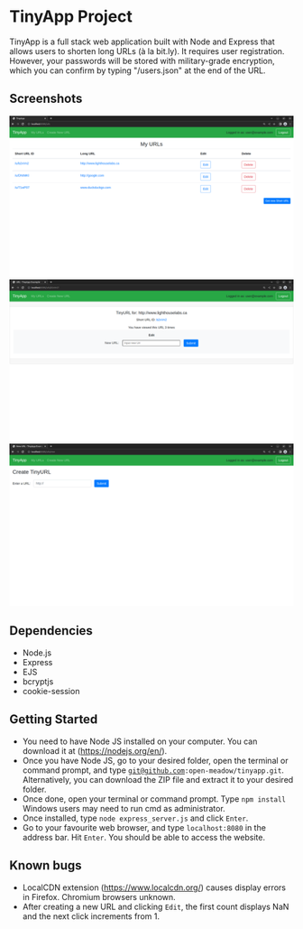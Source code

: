 # TinyApp Project

TinyApp is a full stack web application built with Node and Express that allows users to shorten long URLs (à la bit.ly). It requires user registration. However, your passwords will be stored with military-grade encryption, which you can confirm by typing "/users.json" at the end of the URL.

## Screenshots

!["Screenshot of URLs page"](https://github.com/open-meadow/tinyapp/blob/master/docs/urls-page.png)
!["Screenshot of single URL page"](https://github.com/open-meadow/tinyapp/blob/master/docs/single-url-page.png)
!["Screenshot of "Create new URL" page"](https://github.com/open-meadow/tinyapp/blob/master/docs/create-new-url-page.png)

## Dependencies

- Node.js
- Express
- EJS
- bcryptjs
- cookie-session

## Getting Started
- You need to have Node JS installed on your computer. You can download it at (https://nodejs.org/en/).
- Once you have Node JS, go to your desired folder, open the terminal or command prompt, and type <code>git@github.com:open-meadow/tinyapp.git</code>. Alternatively, you can download the ZIP file and extract it to your desired folder.
- Once done, open your terminal or command prompt. Type `npm install` Windows users may need to run cmd as administrator.
- Once installed, type `node express_server.js` and click `Enter`.
- Go to your favourite web browser, and type `localhost:8080` in the address bar. Hit `Enter`. You should be able to access the website.


## Known bugs
- LocalCDN extension (https://www.localcdn.org/) causes display errors in Firefox. Chromium browsers unknown.
- After creating a new URL and clicking `Edit`, the first count displays NaN and the next click increments from 1.